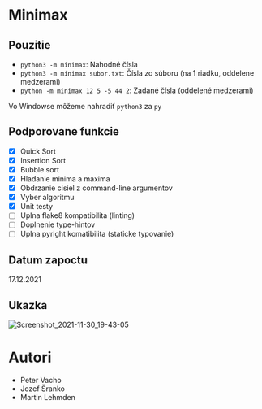 # Minimax

## Pouzitie

- `python3 -m minimax`: Nahodné čísla
- `python3 -m minimax subor.txt`: Čísla zo súboru (na 1 riadku, oddelene medzerami)
- `python -m minimax 12 5 -5 44 2`: Zadané čísla (oddelené medzerami)

Vo Windowse môžeme nahradiť `python3` za `py`

## Podporovane funkcie

- [x] Quick Sort
- [x] Insertion Sort
- [x] Bubble sort
- [x] Hladanie minima a maxima
- [x] Obdrzanie cisiel z command-line argumentov
- [x] Vyber algoritmu
- [X] Unit testy
- [ ] Uplna flake8 kompatibilita (linting)
- [ ] Doplnenie type-hintov
- [ ] Uplna pyright komatibilita (staticke typovanie)

## Datum zapoctu

17.12.2021

## Ukazka

![Screenshot_2021-11-30_19-43-05](https://user-images.githubusercontent.com/20902250/144108317-d0fbfc5f-d038-4409-afbe-6552ba84d146.png)
# Autori

- Peter Vacho
- Jozef Šranko
- Martin Lehmden
